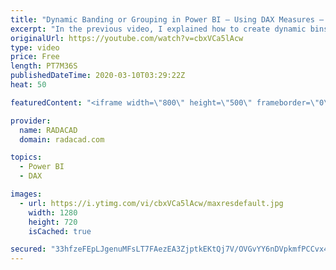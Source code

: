 ```yaml
---
title: "Dynamic Banding or Grouping in Power BI – Using DAX Measures – Choose the Size of Bins"
excerpt: "In the previous video, I explained how to create dynamic bins by choosing the count of bins in a slicer in the Power BI report. In this video, I'll explain, how you can do it the other way around, which is by selecting the size of the bin, you will have bins and buckets dynamically generated. Download"
originalUrl: https://youtube.com/watch?v=cbxVCa5lAcw
type: video
price: Free
length: PT7M36S
publishedDateTime: 2020-03-10T03:29:22Z
heat: 50

featuredContent: "<iframe width=\"800\" height=\"500\" frameborder=\"0\" src=\"https://www.youtube.com/embed/cbxVCa5lAcw\" allow=\"accelerometer; autoplay; encrypted-media; gyroscope; picture-in-picture\" allowfullscreen></iframe>"

provider:
  name: RADACAD
  domain: radacad.com

topics:
  - Power BI
  - DAX

images:
  - url: https://i.ytimg.com/vi/cbxVCa5lAcw/maxresdefault.jpg
    width: 1280
    height: 720
    isCached: true

secured: "33hfzeFEpLJgenuMFsLT7FAezEA3ZjptkEKtQj7V/OVGvYY6nDVpkmfPCCvx4kYaSVwJvi66j9SSCguRVuQcVU0XLP0Vlk5lA4636zgL/9Lb6qzXbVyb+80mmzdEpWlAjTBmcIe6Q+b1ua1ttYIQeca/vM+JfIg33b3GOJB5OR9Qwz2yMHWIlrpFG+w//tdKsmZEj3C43PnKQGvpz24zP5e1r7rMMk80Pw9nCzmJTeZ/DyBH/rLOcrglKPWtD32BRmfe8sgwPU5j32lflv9Do8TkluGao9BVLjERtGhztNSqR7sU04O4tVeEv+M4MMpr5VGzAPooUHrhPBzzlqL2jybr6lzpp19bKuzAjuulbYGmT3vjueUsssK2/iQlqTwbVqrTak+DnwWozO+Fc7ECKshqUPcaw6p9Fv94QR7eSeY=;+rg7WukzdObElTDDs5y9ZA=="
---
```



